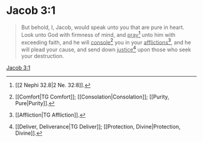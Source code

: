 # Jacob 3:1

> But behold, I, Jacob, would speak unto you that are pure in heart. Look unto God with firmness of mind, and <u>pray</u>[^a] unto him with exceeding faith, and he will <u>console</u>[^b] you in your <u>afflictions</u>[^c], and he will plead your cause, and send down <u>justice</u>[^d] upon those who seek your destruction.

[Jacob 3:1](https://www.churchofjesuschrist.org/study/scriptures/bofm/jacob/3?lang=eng&id=p1#p1)


[^a]: [[2 Nephi 32.8|2 Ne. 32:8]].  
[^b]: [[Comfort|TG Comfort]]; [[Consolation|Consolation]]; [[Purity, Pure|Purity]].  
[^c]: [[Affliction|TG Affliction]].  
[^d]: [[Deliver, Deliverance|TG Deliver]]; [[Protection, Divine|Protection, Divine]].  
